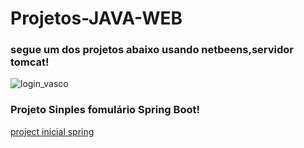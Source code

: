 # Projetos-JAVA-WEB

### segue um dos projetos abaixo usando netbeens,servidor tomcat!


 ![login_vasco](https://github.com/FelipeXavier99/Projetos-JAVA-WEB/assets/127893679/69b6f57b-2a63-4929-b33e-8abc4b061314)



### Projeto Sinples fomulário Spring Boot!
[project inicial spring](https://github.com/FelipeXavier99/Projetos-JAVA-WEB/assets/127893679/1258971c-7e8a-457d-9222-9afde7ab553c)
